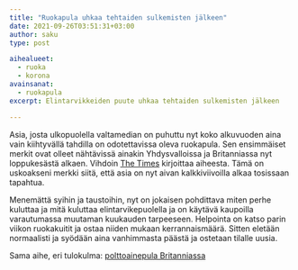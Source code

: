 ```yaml
---
title: "Ruokapula uhkaa tehtaiden sulkemisten jälkeen"
date: 2021-09-26T03:51:31+03:00
author: saku
type: post

aihealueet:
  - ruoka
  - korona
avainsanat:
  - ruokapula
excerpt: Elintarvikkeiden puute uhkaa tehtaiden sulkemisten jälkeen

---
```

Asia, josta ulkopuolella valtamedian on puhuttu nyt koko alkuvuoden aina vain kiihtyvällä tahdilla on odotettavissa oleva ruokapula. Sen ensimmäiset merkit ovat olleet nähtävissä ainakin Yhdysvalloissa ja Britanniassa nyt loppukesästä alkaen. Vihdoin [The Times](https://www.thetimes.co.uk/article/food-shortages-looming-after-factory-closures-hit-production-q8sxcs6m0) kirjoittaa aiheesta. Tämä on uskoakseni merkki siitä, että asia on nyt aivan kalkkiviivoilla alkaa tosissaan tapahtua.

Menemättä syihin ja taustoihin, nyt on jokaisen pohdittava miten perhe kuluttaa ja mitä kuluttaa elintarvikepuolella ja on käytävä kaupoilla varautumassa muutaman kuukauden tarpeeseen. Helpointa on katso parin viikon ruokakuitit ja ostaa niiden mukaan kerrannaismäärä. Sitten eletään normaalisti ja syödään aina vanhimmasta päästä ja ostetaan tilalle uusia.

Sama aihe, eri tulokulma: [polttoainepula Britanniassa](https://www.mirror.co.uk/money/army-could-roped-deliver-fuel-25060369)